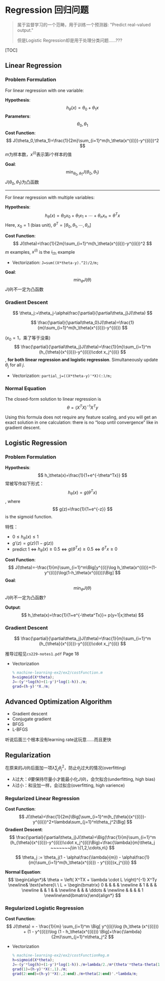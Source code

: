 # Regression 回归问题

> 属于监督学习的一个范畴，用于训练一个预测器: "Predict real-valued output."
>
> 但是Logistic Regression却是用于处理分类问题……???

[TOC]

## Linear Regression

### Problem Formulation

For linear regression with one variable:

**Hypothesis**: 
$$
h_\theta(x)=\theta_0+\theta_1x
$$
**Parameters**: 
$$
\theta_0, \theta_1
$$
**Cost Function**: 
$$
J(\theta_0,\theta_1)=\frac{1}{2m}\sum_{i=1}^m(h_\theta(x^{(i)})-y^{(i)})^2
$$
$m$为样本数，$x^{(i)}$表示第$i$个样本的值

**Goal**: 
$$
\min_{\theta_0,\theta_1} J(\theta_0,\theta_1)
$$
$J(\theta_0,\theta_1)$为凸函数

-----

For linear regression with multiple variables:

**Hypothesis**: 
$$
h_\theta(x)=\theta_0x_0+\theta_1x_1+\cdots+\theta_nx_n=\theta^Tx
$$
Here, $x_0=1$ (bias unit), $\theta^T=[\theta_0, \theta_1,\cdots, \theta_n]$ 

**Cost Function**: 
$$
J(\theta)=\frac{1}{2m}\sum_{i=1}^m(h_\theta(x^{(i)})-y^{(i)})^2
$$
$m$ examples, $x^{(i)}$ is the $i_{\mathbb{th}}$ example

- Vectorization: `J=sum((X*theta-y).^2)/2/m;`

**Goal**: 
$$
\min_{\theta} J(\theta)
$$
$J(\theta)$不一定为凸函数

### Gradient Descent

$$
\theta_j:=\theta_j-\alpha\frac{\partial}{\partial\theta_j}J(\theta)
$$

$$
\frac{\partial}{\partial\theta_0}J(\theta)=\frac{1}{m}\sum_{i=1}^m(h_\theta(x^{(i)})-y^{(i)})
$$

($x_0=1$，乘了等于没乘)
$$
\frac{\partial}{\partial\theta_j}J(\theta)=\frac{1}{m}\sum_{i=1}^m (h_{\theta}(x^{(i)})-y^{(i)})\cdot x_j^{(i)}
$$
, **for both linear regression and logistic regression**. Simultaneously update $\theta_j$ for all $j$.

- Vectorization: `partial_j=((X*theta-y)'*X)(:)/m;`

### Normal Equation 

The closed-form solution to linear regression is
$$
\theta=(X^TX)^{-1}X^Ty
$$

Using this formula does not require any feature scaling, and you will get an exact solution in one calculation: there is no “loop until convergence” like in gradient descent.

## Logistic Regression	

### Problem Formulation

**Hypothesis**: 
$$
h_\theta(x)=\frac{1}{1+e^{-\theta^Tx}}
$$
常被写作如下形式：
$$
h_\theta(x)=g(\theta^Tx)
$$
, where
$$
g(z)=\frac{1}{1+e^{-z}}
$$
is the sigmoid function.

特性：

- $0\le h_\theta(x)\le 1$
- $g'(z)=g(z)(1-g(z))$
- predict 1 $\Leftrightarrow$ $h_\theta(x)\ge 0.5$ $\Leftrightarrow$ $g(\theta^Tx)\ge 0.5$ $\Leftrightarrow$ $\theta^T x\ge 0$

**Cost Function**: 
$$
J(\theta)=-\frac{1}{m}\sum_{i=1}^m\Big[y^{(i)}\log h_\theta(x^{(i)})+(1-y^{(i)})\log(1-h_\theta(x^{(i)}))\Big]
$$
**Goal**: 
$$
\min_{\theta} J(\theta)
$$
$J(\theta)$不一定为凸函数?

**Output**: 
$$
h_\theta(x)=\frac{1}{1+e^{-\theta^Tx}}= p(y=1|x;\theta)
$$

### Gradient Descent

$$
\frac{\partial}{\partial\theta_j}J(\theta)=\frac{1}{m}\sum_{i=1}^m (h_{\theta}(x^{(i)})-y^{(i)})\cdot x_j^{(i)}
$$

推导过程见`cs229-notes1.pdf` Page 18

- Vectorization

  ```matlab
  % machine-learning-ex2/ex2/costFunction.m
  h=sigmoid(X*theta);
  J=-(y'*log(h)+(1-y')*log(1-h))./m;
  grad=(h-y)'*X./m;
  ```

## Advanced Optimization Algorithm

- Gradient descent
- Conjugate gradient
- BFGS
- L-BFGS

听说后面三个根本没有learning rate这玩意……而且更快

## Regularization

在原来的$J(\theta)$后面加一项$\lambda\sum_j\theta_j^2$，防止$\theta_j$过大的情况(overfitting)

- $\lambda$过大：$\theta$要保持尽量小才能最小化$J(\theta)$，会欠拟合(underfitting, high bias)
- $\lambda$过小：和没加一样，会过拟合(overfitting, high varience)

### Regularized Linear Regression

**Cost Function**: 
$$
J(\theta)=\frac{1}{2m}\Big[\sum_{i=1}^m(h_{\theta}(x^{(i)})-y^{(i)})^2+\lambda\sum_{j=1}^n\theta_j^2\Big]
$$
**Gradient Descent**: 
$$
\frac{\partial}{\partial\theta_j}J(\theta)=\Big(\frac{1}{m}\sum_{i=1}^m (h_{\theta}(x^{(i)})-y^{(i)})\cdot x_j^{(i)}\Big)+\frac{\lambda}{m}\theta_j ~~~~~~~j\in \{1,2,\cdots,n\}
$$

$$
\theta_j := \theta_j(1 - \alpha\frac{\lambda}{m}) - \alpha\frac{1}{m}\sum_{i=1}^m(h_\theta(x^{(i)}) - y^{(i)})x_j^{(i)}
$$

**Normal Equation**: 
$$
\begin{align*}& \theta = \left( X^TX + \lambda \cdot L \right)^{-1} X^Ty \newline& \text{where}\ \ L = \begin{bmatrix} 0 & & & & \newline & 1 & & & \newline & & 1 & & \newline & & & \ddots & \newline & & & & 1 \newline\end{bmatrix}\end{align*}
$$

### Regularized Logistic Regression

**Cost Function**: 
$$
J(\theta) = - \frac{1}{m} \sum_{i=1}^m \Big[ y^{(i)}\log (h_\theta (x^{(i)})) + (1 - y^{(i)})\log (1 - h_\theta(x^{(i)})) \Big]+\frac{\lambda}{2m}\sum_{j=1}^n\theta_j^2
$$

- Vectorization

  ```matlab
  % machine-learning-ex2/ex2/costFunctionReg.m
  h=sigmoid(X*theta);
  J=-(y'*log(h)+(1-y')*log(1-h))./m+lambda/2./m*(theta'*theta-theta(1)^2);
  grad(1)=(h-y)'*X(:,1)./m;
  grad(2:end)=(h-y)'*X(:,2:end)./m+theta(2:end)'.*lambda/m;
  ```


